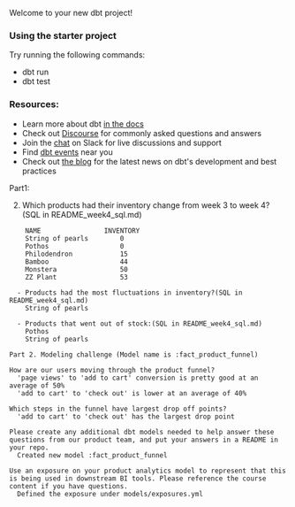 Welcome to your new dbt project!

### Using the starter project

Try running the following commands:
- dbt run
- dbt test


### Resources:
- Learn more about dbt [in the docs](https://docs.getdbt.com/docs/introduction)
- Check out [Discourse](https://discourse.getdbt.com/) for commonly asked questions and answers
- Join the [chat](https://community.getdbt.com/) on Slack for live discussions and support
- Find [dbt events](https://events.getdbt.com) near you
- Check out [the blog](https://blog.getdbt.com/) for the latest news on dbt's development and best practices


Part1: 

2. Which products had their inventory change from week 3 to week 4? (SQL in README_week4_sql.md)
```
    NAME	            INVENTORY
    String of pearls        0
    Pothos                  0
    Philodendron	        15
    Bamboo	                44
    Monstera	            50
    ZZ Plant	            53
```
```
  - Products had the most fluctuations in inventory?(SQL in README_week4_sql.md)
    String of pearls
```
```
  - Products that went out of stock:(SQL in README_week4_sql.md)
    Pothos
    String of pearls
```



```
Part 2. Modeling challenge (Model name is :fact_product_funnel)

How are our users moving through the product funnel?
  'page views' to 'add to cart' conversion is pretty good at an average of 50%
  'add to cart' to 'check out' is lower at an average of 40%

Which steps in the funnel have largest drop off points?
  'add to cart' to 'check out' has the largest drop point

```


```
Please create any additional dbt models needed to help answer these questions from our product team, and put your answers in a README in your repo.
  Created new model :fact_product_funnel
 
Use an exposure on your product analytics model to represent that this is being used in downstream BI tools. Please reference the course content if you have questions.
  Defined the exposure under models/exposures.yml
```